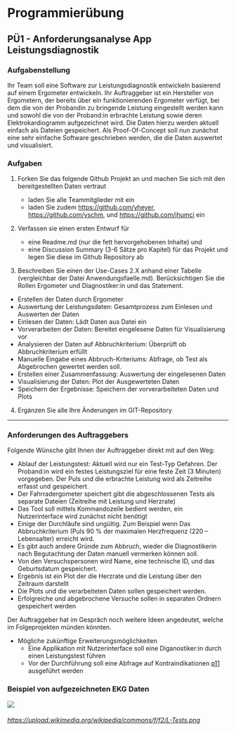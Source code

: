 # Programmierübung

## PÜ1 - Anforderungsanalyse App Leistungsdiagnostik


### Aufgabenstellung 

Ihr Team soll eine Software zur Leistungsdiagnostik entwickeln basierend auf einem Ergometer entwickeln.
Ihr Auftraggeber ist ein Hersteller von Ergometern, der bereits über ein funktionierenden Ergometer verfügt, bei dem die von der Probandin zu bringende Leistung eingestellt werden kann und sowohl die von der Proband:in erbrachte Leistung sowie deren Elektrokardiogramm aufgezeichnet wird. Die Daten hierzu werden aktuell einfach als Dateien gespeichert.
Als Proof-Of-Concept soll nun zunächst eine sehr einfache Software geschrieben werden, die die Daten auswertet und visualisiert. 

### Aufgaben

1. Forken Sie das folgende Github Projekt an und machen Sie sich mit den bereitgestellten Daten vertraut
    - laden Sie alle Teammitglieder mit ein
    - laden Sie zudem https://github.com/yheyer, https://github.com/yschm, und https://github.com/jhumci ein
2. Verfassen sie einen ersten Entwurf für 
    - eine Readme.md (nur die fett hervorgehobenen Inhalte) und 
    - eine Discussion Summary (3-6 Sätze pro Kapitel) für das Projekt und legen Sie diese im Github Repository ab

3. Beschreiben Sie einen der Use-Cases 2.X anhand einer Tabelle (vergleichbar der Datei Anwendungsfaelle.md). Berücksichtigen Sie die Rollen Ergometer und Diagnostiker:in und das <include> Statement.
- Erstellen der Daten durch Ergometer
- Auswertung der Leistungsdaten: Gesamtprozess zum Einlesen und Auswerten der Daten
- Einlesen der Daten: Lädt Daten aus Datei ein
- Vorverarbeiten der Daten: Bereitet eingelesene Daten für Visualisierung vor
- Analysieren der Daten auf Abbruchkriterium: Überprüft ob Abbruchkriterium erfüllt
- Manuelle Eingabe eines Abbruch-Kriteriums: Abfrage, ob Test als Abgebrochen gewertet werden soll.
- Erstellen einer Zusammenfassung: Auswertung der eingelesenen Daten
- Visualisierung der Daten: Plot der Ausgewerteten Daten
- Speichern der Ergebnisse: Speichern der vorverarbeiteten Daten und Plots

4. Ergänzen Sie alle Ihre Änderungen im GIT-Repository


 
---

### Anforderungen des Auftraggebers

Folgende Wünsche gibt Ihnen der Auftraggeber direkt mit auf den Weg:
- Ablauf der Leistungstest: Aktuell wird nur ein Test-Typ Gefahren. Der Proband:in wird ein festes Leistungsziel für eine feste Zeit (3 Minuten) vorgegeben. Der Puls und die erbrachte Leistung wird als Zeitreihe erfasst und gespeichert.
- Der Fahrradergometer speichert gibt die abgeschlossenen Tests als separate Dateien (Zeitreihe mit Leistung und Herzrate)
- Das Tool soll mittels Kommandozeile bedient werden, ein Nutzerinterface wird zunächst nicht benötigt
- Einige der Durchläufe sind ungültig. Zum Beispiel wenn Das Abbruchkriterium (Puls 90 % der maximalen Herzfrequenz (220 – Lebensalter) erreicht wird.
- Es gibt auch andere Gründe zum Abbruch, wieder die Diagnostikerin nach Begutachtung der Daten manuell vermerken können soll.
- Von den Versuchspersonen wird Name, eine technische ID, und das Geburtsdatum gespeichert.
- Ergebnis ist ein Plot der die Herzrate und die Leistung über den Zeitraum darstellt
- Die Plots und die verarbeiteten Daten sollen gespeichert werden.
- Erfolgreiche und abgebrochene Versuche sollen in separaten Ordnern gespeichert werden

Der Auftraggeber hat im Gespräch noch weitere Ideen angedeutet, welche im Folgeprojekten münden könnten.
- Mögliche zukünftige Erweiterungsmöglichkeiten
    - Eine Applikation mit Nutzerinterface soll eine Diganostiker:in durch einen Leistungstest führen
    - Vor der Durchführung soll eine Abfrage auf Kontraindikationen [p11](https://www.klinikum.uni-heidelberg.de/fileadmin/medizinische_klinik/Abteilung_7/pdf/ergo_bf.pdf) ausgeführt werden

### Beispiel von aufgezeichneten EKG Daten
![](ekg_example.png)



###### https://upload.wikimedia.org/wikipedia/commons/f/f2/L-Tests.png
